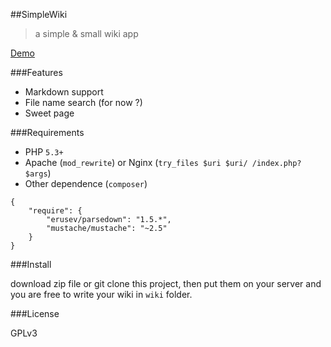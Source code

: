 ##SimpleWiki
>a simple & small wiki app

[Demo](http://demo4simplewiki.herokuapp.com/)

###Features

- Markdown support
- File name search (for now ?)
- Sweet page

###Requirements

- PHP `5.3+`
- Apache (`mod_rewrite`) or Nginx (`try_files $uri $uri/ /index.php?$args`)
- Other dependence (`composer`)

```
{
    "require": {
        "erusev/parsedown": "1.5.*",
        "mustache/mustache": "~2.5"
    }
}
```

###Install

download zip file or git clone this project, then put them on your server and you are free to write your wiki in `wiki` folder.

###License

GPLv3
